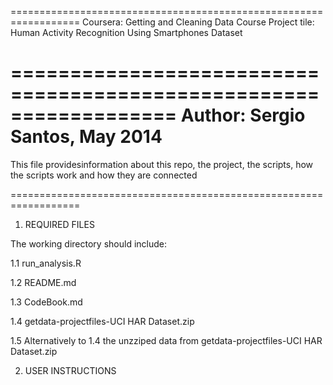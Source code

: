 ==================================================================
Coursera: Getting and Cleaning Data Course 
Project tile: Human Activity Recognition Using Smartphones Dataset

==================================================================
Author: Sergio Santos, May 2014
==================================================================

This file providesinformation about this repo, the project,  the scripts, how the scripts work and how they are connected 

==================================================================

1. REQUIRED FILES 

The working directory should include:

1.1  run_analysis.R

1.2 README.md

1.3 CodeBook.md

1.4 getdata-projectfiles-UCI HAR Dataset.zip 

1.5 Alternatively to 1.4 the unzziped data from getdata-projectfiles-UCI HAR Dataset.zip 

2. USER INSTRUCTIONS 


